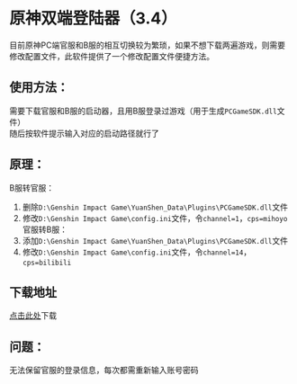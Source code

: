 # 原神双端登陆器（3.4）
目前原神PC端官服和B服的相互切换较为繁琐，如果不想下载两遍游戏，则需要修改配置文件，此软件提供了一个修改配置文件便捷方法。  
  
## 使用方法：
需要下载官服和B服的启动器，且用B服登录过游戏（用于生成`PCGameSDK.dll`文件）  
随后按软件提示输入对应的启动路径就行了  
  
  
## 原理：
B服转官服：
  1. 删除`D:\Genshin Impact Game\YuanShen_Data\Plugins\PCGameSDK.dll`文件
  2. 修改`D:\Genshin Impact Game\config.ini`文件，令`channel=1`，`cps=mihoyo`
官服转B服：
  1. 添加`D:\Genshin Impact Game\YuanShen_Data\Plugins\PCGameSDK.dll`文件
  2. 修改`D:\Genshin Impact Game\config.ini`文件，令`channel=14`，`cps=bilibili`
  
## 下载地址
[点击此处](https://github.com/jusaclown/yuanshen_launcher/releases/download/3.4/yuanshen.rar)下载


## 问题：
无法保留官服的登录信息，每次都需重新输入账号密码
